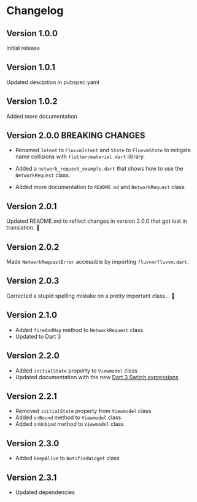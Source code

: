 # Changelog

## Version 1.0.0

Initial release

## Version 1.0.1

Updated desciption in pubspec.yaml

## Version 1.0.2

Added more documentation

## Version 2.0.0 __BREAKING CHANGES__

* Renamed `Intent` to `FluvvmIntent` and `State` to `FluvvmState` to mitigate name collisions with `flutter/material.dart` library.

* Added a `network_request_example.dart` that shows how to use the `NetworkRequest` class.

* Added more documentation to `README.md` and `NetworkRequest` class.

## Version 2.0.1

Updated README.md to reflect changes in version 2.0.0 that got lost in translation. 🤦

## Version 2.0.2

Made `NetworkRequestError` accessible by importing `fluvvm/fluvvm.dart`.

## Version 2.0.3

Corrected a stupid spelling mistake on a pretty important class... 🤫

## Version 2.1.0

* Added `fireAndMap` method to `NetworkRequest` class.
* Updated to Dart 3

## Version 2.2.0

* Added `initialState` property to `Viewmodel` class
* Updated documentation with the new [Dart 3 Switch expressions](https://dart.dev/language/branches#switch-expressions)

## Version 2.2.1

* Removed `initialState` property from `Viewmodel` class
* Added `onBound` method to `Viewmodel` class
* Added `onUnbind` method to `Viewmodel` class

## Version 2.3.0

* Added `keepAlive` to `NotifiedWidget` class

## Version 2.3.1

* Updated dependencies
